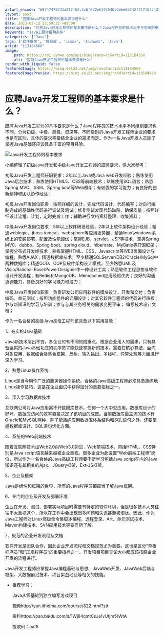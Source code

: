 ```yaml
---
arturl_encode: "68747470733a2f2f62:6c6f672e6373646e2e6e65742f71715f34313239333635352f:61727469636c652f64657461696c732f313133313834353638"
layout: post
title: "应聘Java开发工程师的基本要求是什么"
date: 2023-02-12 22:59:32 +08:00
description: "应聘Java开发工程师的基本要求是什么？Java程序员的技术水平不同级别要求也不同，分为初级、中级、"
keywords: "java工程师招聘条件"
categories: ['Java']
tags: ['软件框架', '数据库', 'Linux', 'Javaweb', 'Java']
artid: "113184568"
image:
    path: https://api.vvhan.com/api/bing?rand=sj&artid=113184568
    alt: "应聘Java开发工程师的基本要求是什么"
render_with_liquid: false
featuredImage: https://bing.ee123.net/img/rand?artid=113184568
featuredImagePreview: https://bing.ee123.net/img/rand?artid=113184568
---
```


# 应聘Java开发工程师的基本要求是什么？

应聘Java开发工程师的基本要求是什么？Java程序员的技术水平不同级别要求也不同，分为初级、中级、高级、资深等，不同级别的Java开发工程师企业的要求也是有区别，具体的要求需要结合企业的需求而定。作为一名Java开发人员除了掌握Java基础还应该具备丰富的项目经验。

![Java开发工程师的基本要求](https://i-blog.csdnimg.cn/blog_migrate/f84ad0faeb52f2326abd83191c280342.jpeg)

小编整理了初级Java开发和中级Java开发工程师的应聘要求，供大家参考：

初级Java开发工程师任职要求：2年以上Java或Java web开发经验；熟练使用Java后台技术；熟练使用HTML5、CSS等前端技术；熟练使用SQL语言；熟悉Spring MVC、SSM、Spring boot等Web框架；有较强的学习能力；有良好的创新精神和团队协作经验；

初级Java开发岗位职责：按照详细的设计，完成代码设计、代码编写；对自行编制完成的基础性代码进行调试及测试；修复测试发现代码缺陷，确保质量；按照详细设计流程、计划，定时完成工作；辅助进行文档资料整理、收集资料；

中级Java开发岗位要求：5年以上软件研发经验，2年以上软件架构设计经验；精通weblogic、jboss tomcat、websphere等应用服务器，精通linux\windows系统上的安装部署、配置及性能调优；掌握EJB、servlet、JSP等技术，掌握Spring MVC、dubbo、Spring boot、spring cloud、hibernate、MyBatis等开源框架；掌握分布式开发经技术；熟练掌握HTML、CSS、Javascript等WEB页面设计与编程，熟悉AJAX；精通数据库技术，至少精通SQLServer/DB2/Oracle/MySql中两种数据库；精通OOD、OOP及软件架构设计模式，至少熟悉UML及Visio/Rational Rose/PowerDesigner中一种设计工具；熟悉软件工程思想与软件设计开发流程；有Redis和MongoDB、Memcached应用经验优先；良好的沟通协调能力，具备良好的学习能力和潜力；

中级Java开发岗位职责：负责研发公司应用软件的模块设计、开发和交付；负责编码，单元测试；按照功能组件的详细设计；对其它软件工程师的代码进行审核；参与新知识的学习与培训；参与与其业务相关的需求变更评审； 编写技术设计文档；

作为一名合格的高级Java高级工程师该具备以下实用技能：

1、夯实的Java基础
  
Java新技术层出不穷，各企业的有不同的侧重点，根据企业用人的需求，只有具备坚实的Java基础功底的程序员才能快速掌握新的技术。需要在核心算法、面向对象应用、数据结合及集合框架、反射、输入输出、多线程、异常处理等方面进行深入学习。

2、熟悉Linux操作系统
  
Linux是当今用作广泛的服务器操作系统。合格的Java高级工程师必须具备熟练地Linux操作技巧，这是在企业面试中获得加分的重要指标之一。

3、深入学习数据库技术
  
互联网公司对Java应用离不开数据库技术。任何一个大中型应用，数据库设计的好坏、数据库访问的效率直接决定了该项目的成败。当前数据库最主流的技术有Oracle和MySQL两种，除了能熟练应用数据库体系结构和SQL语句之外，还要掌握数据库设计、SQL语句优化方面。

4、系统的Web前端技术
  
随着互联网技术由Web2.0向Web3.0迈进，Web前端技术，包括HTML、CSS特别是Java script语言越来越被企业重视。很多企业为此设置“Web前端工程师”岗位，所以作为一名合格的Java高级工程师要不断学习包括Java script在内的Java知识还有其相关的Ajax、JQuery框架、Ext-JS框架。

5、企业及框架
  
Java是组件和框架的世界，所有的Java程序员都应当了解Java框架。

6、专门的企业级开发及部署环境

企业在开发、测试、部署实际项目时需要有特定的软件环境，但是很多技术人员往往不太重视这个，所以在工作中会出现很多问题和失误甚至被淘汰。因此，作为Java工程师对Linux高级命令集脚本编程、远程登录、Art、单元测试技术、Maven构建技术、SVN应用技术等要有所了解。

7、规范的企业开发流程及文档

软件开发是团队合作，因此企业开发流程和文档规范尤为重要。这也是区分“草根程序员”和“正规程序员”的重要指标之一。开发项目项目无论大小都应该按照企业开发的流程进行。

Java开发工程师应掌握Java编程基础与思想、JavaWeb开发、JavaWeb后端与框架、大数据前沿技术、项目实战经验等相关的技能。

* 推荐学习：

  Java从零基础到独立编写游戏项目
    
  视频http://yun.itheima.com/course/822.html?stt
    
  资料https://pan.baidu.com/s/1Wj84qmt0sJe1vUtjm5rWtA
    
  提取码：aaf8